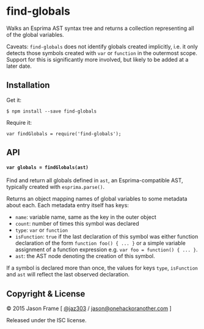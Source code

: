# find-globals

Walks an Esprima AST syntax tree and returns a collection representing all of the global variables.

Caveats: `find-globals` does not identify globals created implicitly, i.e. it only detects those symbols created with `var` or `function` in the outermost scope. Support for this is significantly more involved, but likely to be added at a later date.

## Installation

Get it:

    $ npm install --save find-globals

Require it:

	var findGlobals = require('find-globals');

## API

#### `var globals = findGlobals(ast)`

Find and return all globals defined in `ast`, an Esprima-compatible AST, typically created with `esprima.parse()`.

Returns an object mapping names of global variables to some metadata about each. Each metadata entry itself has keys:

  * `name`: variable name, same as the key in the outer object
  * `count`: number of times this symbol was declared
  * `type`: `var` or `function`
  * `isFunction`: `true` if the last declaration of this symbol was either function declaration of the form `function foo() { ... }` or a simple variable assignment of a function expression e.g. `var foo = function() { ... }`.
  * `ast`: the AST node denoting the creation of this symbol.

If a symbol is declared more than once, the values for keys `type`, `isFunction` and `ast` will reflect the last observed declaration.

## Copyright &amp; License

&copy; 2015 Jason Frame [ [@jaz303](http://twitter.com/jaz303) / [jason@onehackoranother.com](mailto:jason@onehackoranother.com) ]

Released under the ISC license.
